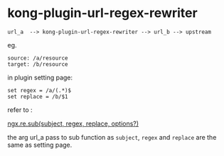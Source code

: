# kong-plugin-url-regex-rewriter
```
url_a  --> kong-plugin-url-regex-rewriter --> url_b --> upstream
```

eg.
```
source: /a/resource
target: /b/resource
```

in plugin setting page:
```
set regex = /a/(.*)$
set replace = /b/$1
```

refer to :

[ngx.re.sub(subject, regex, replace, options?)](https://github.com/openresty/lua-nginx-module#ngxresub)

the arg url_a pass to sub function as ```subject```,  ```regex``` and ```replace``` are the same as setting page.
